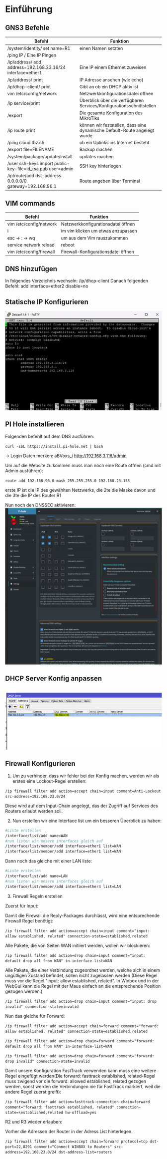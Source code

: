 # Einführung

## GNS3 Befehle

| Befehl | Funktion |
| ---- | ---- |
| /system/identity/ set name=R1 | einen Namen setzten |
| /ping IP / Eine IP Pingen |
| /ip/address/ add address=192.168.23.16/24 interface=ether1 | Eine IP einem Ethernet zuweisen |
| /ip/address/ print | IP Adresse ansehen (wie echo) |
| /ip/dhcp-client/ print | Gibt an ob ein DHCP aktiv ist |
| vim /etc/config/network | Netzwerkkonfigurationsdatei öffnen |
| /ip service/print | Überblick über die verfügbaren Services/Konfigurationsschnittstellen |
| /export | Die gesamte Konfiguration des MikroTiks |
| /ip route print | können wir feststellen, dass eine dynamische Default-Route angelegt wurde |
| /ping cloud.tbz.ch | ob ein Uplinks ins Internet besteht |
| /export file=FILENAME | Backup machen |
| /system/package/update/install | updates machen |
| /user ssh-keys import public-key-file=id_rsa.pub user=admin | SSH key hinterlegen |
| /ip/route/add dst-address 0.0.0.0/0 gateway=192.168.96.1 | Route angeben über Terminal |

## VIM commands

| Befehl | Funktion |
| ---- | ---- |
| vim /etc/config/network | Netzwerkkonfigurationsdatei öffnen |
| i | im vim klicken um etwas anzupassen |
| esc -> : -> wq | um aus dem Vim rauszukommen |
| service network reload | reboot |
| vim /etc/config/firewall | Firewall-Konfigurationsdatei öffnen |

## DNS hinzufügen

In folgendes Verzeichnis wechseln: /ip/dhcp-client 
Danach folgenden Befehl: add interface=ether2 disable=no


## Statische IP Konfigurieren

![konfigfile](image.png)

## PI Hole installieren

Folgenden befehlt auf dem DNS ausführen:

`curl -sSL https://install.pi-hole.net | bash`

-> Login Daten merken: 
aBVoxs_i
http://192.168.3.116/admin

Um auf die Website zu kommen muss man noch eine Route öffnen (cmd mit Admin ausführen):

`route add 192.168.96.0 mask 255.255.255.0 192.168.23.135`

erste IP ist die IP des gewählten Netzwerks, die 2te die Maske davon und die 3te die IP des Router R1

Nun noch den DNSSEC aktivieren:
![PI-Hole](image-1.png)

## DHCP Server Konfig anpassen

![DHCP Anpassung](image-2.png)

## Firewall Konfigurieren

1. Um zu verhinder, dass wir fehler bei der Konfig machen, werden wir als erstes eine Lockout-Regel erstellen:

`/ip firewall filter add action=accept chain=input comment=Anti-Lockout src-address=192.168.23.0/24`

Diese wird auf dem Input-Chain angelegt, das der Zugriff auf Services des Routers erlaubt werden soll.

2. Nun erstellen wir eine Interface list um ein besseren Überblick zu haben:

```bash
#Liste erstellen
/interface/list/add name=WAN
#nun listen wir unsere interfaces gleich auf
/interface/list/member/add interface=ether1 list=WAN
/interface/list/member/add interface=ether1 list=WAN
```

Dann noch das gleiche mit einer LAN liste:

```bash
#Liste erstellen
/interface/list/add name=LAN
#nun listen wir unsere interfaces gleich auf
/interface/list/member/add interface=ether4 list=LAN
```

3. Firewall Regeln erstellen

Zuerst für Input:

Damit die Firewall die Reply-Packages durchlässt, wird eine entsprechende Firewall Regel benötigt:

`/ip firewall filter add action=accept chain=input comment="input: allow established, related" connection-state=established,related`

Alle Pakete, die von Seiten WAN initiiert werden, wollen wir blockieren:

`/ip firewall filter add action=drop chain=input comment="input: default drop all from WAN" in-interface-list=WAN`

Alle Pakete, die einer Verbindung zugeordnet werden, welche sich in einem ungütligen Zustand befindet, sollen nicht zugelassen werden (Diese Regel muss vor die Regel "input: allow established, related". In Winbox und in der WebGui kann die Regel mit der Maus einfach an die entsprechende Position gezogen werden.)

`/ip firewall filter add action=drop chain=input comment="input: drop invalid" connection-state=invalid`

Nun das gleiche für Forward:

`/ip firewall filter add action=accept chain=forward comment="forward: allow established, related" connection-state=established,related`

`/ip firewall filter add action=drop chain=forward comment="forward: default drop all from WAN" in-interface-list=WAN`

`/ip firewall filter add action=drop chain=forward comment="forward: drop invalid" connection-state=invalid`

Damit unsere Konfiguration FastTrack verwenden kann muss eine weitere Regel eingefügt werden(Die forward: fasttrack established, related-Regel muss zwigend vor die forward: allowed established, related gezogen werden, sonst werden die Verbindungen nie für FastTrack markiert, weil die andere Regel zuerst greift):

`/ip firewall filter add action=fasttrack-connection chain=forward comment="forward: fasttrack established, related" connection-state=\established,related hw-offload=yes`


R2 und R3 wieder erlauben:

Vorher die Adressen der Router in der Adress List hinterlegen.

`/ip firewall filter add action=accept chain=forward protocol=tcp dst-port=22,8291 comment="Connect WINBOX to Routers" src-address=192.168.23.0/24 dst-address-list=routers`



